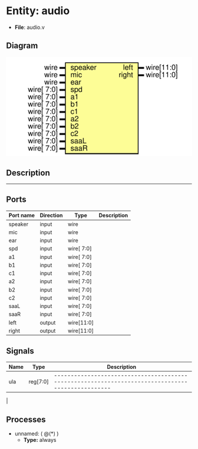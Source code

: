 # Entity: audio

- **File**: audio.v
## Diagram

![Diagram](audio.svg "Diagram")
## Description

-------------------------------------------------------------------------------------------------

## Ports

| Port name | Direction | Type       | Description |
| --------- | --------- | ---------- | ----------- |
| speaker   | input     | wire       |             |
| mic       | input     | wire       |             |
| ear       | input     | wire       |             |
| spd       | input     | wire[ 7:0] |             |
| a1        | input     | wire[ 7:0] |             |
| b1        | input     | wire[ 7:0] |             |
| c1        | input     | wire[ 7:0] |             |
| a2        | input     | wire[ 7:0] |             |
| b2        | input     | wire[ 7:0] |             |
| c2        | input     | wire[ 7:0] |             |
| saaL      | input     | wire[ 7:0] |             |
| saaR      | input     | wire[ 7:0] |             |
| left      | output    | wire[11:0] |             |
| right     | output    | wire[11:0] |             |
## Signals

| Name | Type     | Description                                                                                         |
| ---- | -------- | --------------------------------------------------------------------------------------------------- |
| ula  | reg[7:0] | -------------------------------------------------------------------------------------------------
  |
## Processes
- unnamed: ( @(*) )
  - **Type:** always
